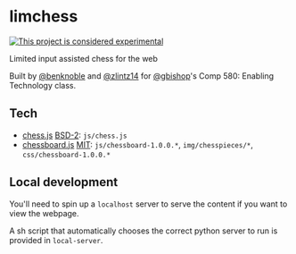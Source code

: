 # limchess

[![This project is considered experimental](https://img.shields.io/badge/status-experimental-critical.svg)](https://benknoble.github.io/status/experimental/)

Limited input assisted chess for the web

Built by [@benknoble](https://github.com/benknoble) and
[@zlintz14](https://github.com/zlintz14) for
[@gbishop](https://github.com/gbishop)'s Comp 580: Enabling Technology class.

## Tech

- [chess.js](https://github.com/jhlywa/chess.js) [BSD-2](./LICENSE-chess.js):
  `js/chess.js`
- [chessboard.js](https://chessboardjs.com) [MIT](./LICENSE-chessboard.js):
  `js/chessboard-1.0.0.*`,
  `img/chesspieces/*`, `css/chessboard-1.0.0.*`

## Local development

You'll need to spin up a `localhost` server to serve the content if you want to
view the webpage.

A sh script that automatically chooses the correct python server to run is
provided in `local-server`.
